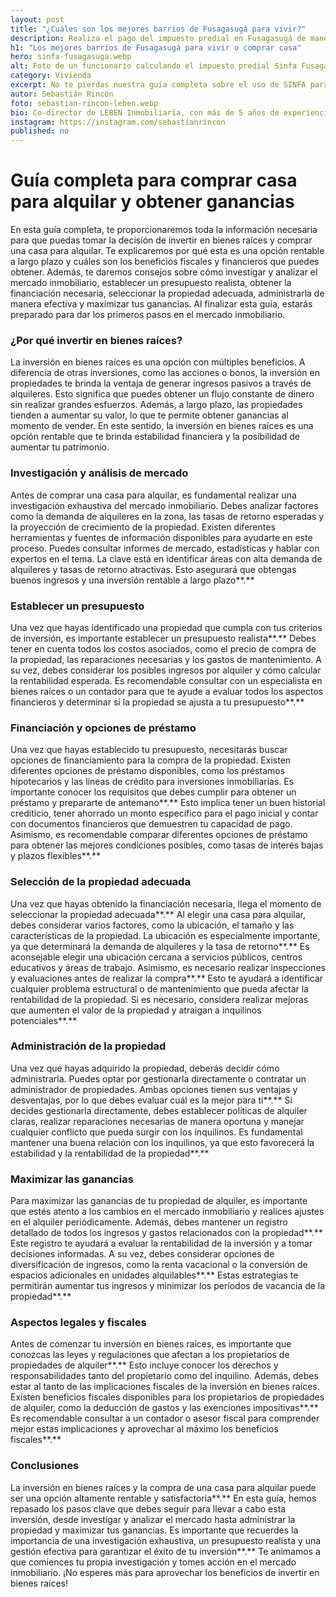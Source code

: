 ```yaml
---
layout: post
title: "¿Cuáles son los mejores barrios de Fusagasugá para vivir?"
description: Realiza el pago del impuesto predial en Fusagasugá de manera sencilla y segura con SINFA. Sigue nuestro paso a paso. Aprovecha los beneficios
h1: "Los mejores barrios de Fusagasugá para vivir o comprar casa"
hero: sinfa-fusagasuga.webp
alt: Foto de un funcionario calculando el impuesto predial Sinfa Fusagasugá
category: Vivienda
excerpt: No te pierdas nuestra guía completa sobre el uso de SINFA para el impuesto predial en Fusagasugá. Aprende sobre plazos, descuentos, opciones de pago y más. ¡Cumple con tu deber ciudadano!
autor: Sebastián Rincón
foto: sebastian-rincon-leben.webp
bio: Co-director de LEBEN Inmobiliaria, con más de 5 años de experiencia en el mercado de propiedades de Fusagasugá. Disfruta compartiendo lo que lo enamora de vivir en esta floreciente ciudad.
instagram: https://instagram.com/sebastianrincon
published: no
---
```

# Guía completa para comprar casa para alquilar y obtener ganancias

En esta guía completa, te proporcionaremos toda la información necesaria para que puedas tomar la decisión de invertir en bienes raíces y comprar una casa para alquilar. Te explicaremos por qué esta es una opción rentable a largo plazo y cuáles son los beneficios fiscales y financieros que puedes obtener. Además, te daremos consejos sobre cómo investigar y analizar el mercado inmobiliario, establecer un presupuesto realista, obtener la financiación necesaria, seleccionar la propiedad adecuada, administrarla de manera efectiva y maximizar tus ganancias. Al finalizar esta guía, estarás preparado para dar los primeros pasos en el mercado inmobiliario.

### ¿Por qué invertir en bienes raíces?

La inversión en bienes raíces es una opción con múltiples beneficios. A diferencia de otras inversiones, como las acciones o bonos, la inversión en propiedades te brinda la ventaja de generar ingresos pasivos a través de alquileres. Esto significa que puedes obtener un flujo constante de dinero sin realizar grandes esfuerzos. Además, a largo plazo, las propiedades tienden a aumentar su valor, lo que te permite obtener ganancias al momento de vender. En este sentido, la inversión en bienes raíces es una opción rentable que te brinda estabilidad financiera y la posibilidad de aumentar tu patrimonio.

### Investigación y análisis de mercado

Antes de comprar una casa para alquilar, es fundamental realizar una investigación exhaustiva del mercado inmobiliario. Debes analizar factores como la demanda de alquileres en la zona, las tasas de retorno esperadas y la proyección de crecimiento de la propiedad. Existen diferentes herramientas y fuentes de información disponibles para ayudarte en este proceso. Puedes consultar informes de mercado, estadísticas y hablar con expertos en el tema. La clave está en identificar áreas con alta demanda de alquileres y tasas de retorno atractivas. Esto asegurará que obtengas buenos ingresos y una inversión rentable a largo plazo**.**

### Establecer un presupuesto

Una vez que hayas identificado una propiedad que cumpla con tus criterios de inversión, es importante establecer un presupuesto realista**.**  Debes tener en cuenta todos los costos asociados, como el precio de compra de la propiedad, las reparaciones necesarias y los gastos de mantenimiento. A su vez, debes considerar los posibles ingresos por alquiler y cómo calcular la rentabilidad esperada. Es recomendable consultar con un especialista en bienes raíces o un contador para que te ayude a evaluar todos los aspectos financieros y determinar si la propiedad se ajusta a tu presupuesto**.**

### Financiación y opciones de préstamo

Una vez que hayas establecido tu presupuesto, necesitarás buscar opciones de financiamiento para la compra de la propiedad. Existen diferentes opciones de préstamo disponibles, como los préstamos hipotecarios y las líneas de crédito para inversiones inmobiliarias. Es importante conocer los requisitos que debes cumplir para obtener un préstamo y prepararte de antemano**.**  Esto implica tener un buen historial crediticio, tener ahorrado un monto específico para el pago inicial y contar con documentos financieros que demuestren tu capacidad de pago. Asimismo, es recomendable comparar diferentes opciones de préstamo para obtener las mejores condiciones posibles, como tasas de interés bajas y plazos flexibles**.**

### Selección de la propiedad adecuada

Una vez que hayas obtenido la financiación necesaria, llega el momento de seleccionar la propiedad adecuada**.**  Al elegir una casa para alquilar, debes considerar varios factores, como la ubicación, el tamaño y las características de la propiedad. La ubicación es especialmente importante, ya que determinará la demanda de alquileres y la tasa de retorno**.**  Es aconsejable elegir una ubicación cercana a servicios públicos, centros educativos y áreas de trabajo. Asimismo, es necesario realizar inspecciones y evaluaciones antes de realizar la compra**.**  Esto te ayudará a identificar cualquier problema estructural o de mantenimiento que pueda afectar la rentabilidad de la propiedad. Si es necesario, considera realizar mejoras que aumenten el valor de la propiedad y atraigan a inquilinos potenciales**.**

### Administración de la propiedad

Una vez que hayas adquirido la propiedad, deberás decidir cómo administrarla. Puedes optar por gestionarla directamente o contratar un administrador de propiedades. Ambas opciones tienen sus ventajas y desventajas, por lo que debes evaluar cuál es la mejor para ti**.**  Si decides gestionarla directamente, debes establecer políticas de alquiler claras, realizar reparaciones necesarias de manera oportuna y manejar cualquier conflicto que pueda surgir con los inquilinos. Es fundamental mantener una buena relación con los inquilinos, ya que esto favorecerá la estabilidad y la rentabilidad de la propiedad**.**

### Maximizar las ganancias

Para maximizar las ganancias de tu propiedad de alquiler, es importante que estés atento a los cambios en el mercado inmobiliario y realices ajustes en el alquiler periódicamente. Además, debes mantener un registro detallado de todos los ingresos y gastos relacionados con la propiedad**.**  Este registro te ayudará a evaluar la rentabilidad de la inversión y a tomar decisiones informadas. A su vez, debes considerar opciones de diversificación de ingresos, como la renta vacacional o la conversión de espacios adicionales en unidades alquilables**.**  Estas estrategias te permitirán aumentar tus ingresos y minimizar los períodos de vacancia de la propiedad**.**

### Aspectos legales y fiscales

Antes de comenzar tu inversión en bienes raíces, es importante que conozcas las leyes y regulaciones que afectan a los propietarios de propiedades de alquiler**.**  Esto incluye conocer los derechos y responsabilidades tanto del propietario como del inquilino. Además, debes estar al tanto de las implicaciones fiscales de la inversión en bienes raíces. Existen beneficios fiscales disponibles para los propietarios de propiedades de alquiler, como la deducción de gastos y las exenciones impositivas**.**  Es recomendable consultar a un contador o asesor fiscal para comprender mejor estas implicaciones y aprovechar al máximo los beneficios fiscales**.**

### Conclusiones

La inversión en bienes raíces y la compra de una casa para alquilar puede ser una opción altamente rentable y satisfactoria**.**  En esta guía, hemos repasado los pasos clave que debes seguir para llevar a cabo esta inversión, desde investigar y analizar el mercado hasta administrar la propiedad y maximizar tus ganancias. Es importante que recuerdes la importancia de una investigación exhaustiva, un presupuesto realista y una gestión efectiva para garantizar el éxito de tu inversión**.**  Te animamos a que comiences tu propia investigación y tomes acción en el mercado inmobiliario. ¡No esperes más para aprovechar los beneficios de invertir en bienes raíces!